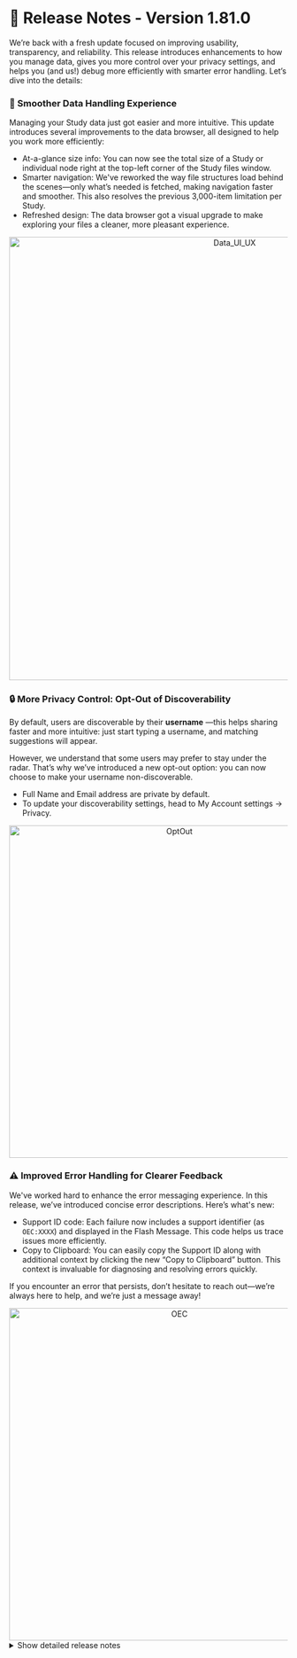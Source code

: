 # 🚀 Release Notes - Version 1.81.0

We’re back with a fresh update focused on improving usability, transparency, and reliability. This release introduces enhancements to how you manage data, gives you more control over your privacy settings, and helps you (and us!) debug more efficiently with smarter error handling. Let’s dive into the details:


### 📁 Smoother Data Handling Experience

Managing your Study data just got easier and more intuitive. This update introduces several improvements to the data browser, all designed to help you work more efficiently:
- At-a-glance size info: You can now see the total size of a Study or individual node right at the top-left corner of the Study files window.
- Smarter navigation: We've reworked the way file structures load behind the scenes—only what’s needed is fetched, making navigation faster and smoother. This also resolves the previous 3,000-item limitation per Study.
- Refreshed design: The data browser got a visual upgrade to make exploring your files a cleaner, more pleasant experience.

<div align="center">
  <img alt="Data_UI_UX" src="https://github.com/user-attachments/assets/88cbccdc-de0f-43d3-a8a2-bc60b39e2053" width="800px">
</div>


### 🔒 More Privacy Control: Opt-Out of Discoverability
By default, users are discoverable by their **username** —this helps sharing faster and more intuitive: just start typing a username, and matching suggestions will appear.

However, we understand that some users may prefer to stay under the radar. That’s why we’ve introduced a new opt-out option: you can now choose to make your username non-discoverable.
- Full Name and Email address are private by default.
- To update your discoverability settings, head to My Account settings → Privacy.

<div align="center">
  <img alt="OptOut" src="https://github.com/user-attachments/assets/c5485e96-4eb3-4b01-8162-3dcfd092356a" width="600px">
</div>


### ⚠️ Improved Error Handling for Clearer Feedback
We've worked hard to enhance the error messaging experience. In this release, we’ve introduced concise error descriptions. Here’s what's new:
- Support ID code: Each failure now includes a support identifier (as `OEC:XXXX`) and displayed in the Flash Message. This code helps us trace issues more efficiently.
- Copy to Clipboard: You can easily copy the Support ID along with additional context by clicking the new “Copy to Clipboard” button. This context is invaluable for diagnosing and resolving errors quickly.

If you encounter an error that persists, don’t hesitate to reach out—we’re always here to help, and we’re just a message away!

<div align="center">
  <img alt="OEC" src="https://github.com/user-attachments/assets/847cf930-f288-4d80-9eb1-5378d84facf5" width="600px">
</div>


<details>
<summary>Show detailed release notes</summary>

</details>

